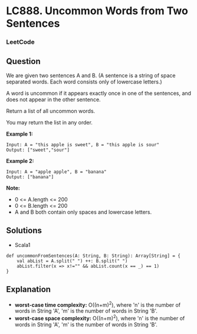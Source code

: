 # LC888. Uncommon Words from Two Sentences

### LeetCode

## Question

We are given two sentences A and B.  (A sentence is a string of space separated words.  Each word consists only of lowercase letters.)

A word is uncommon if it appears exactly once in one of the sentences, and does not appear in the other sentence.

Return a list of all uncommon words. 

You may return the list in any order.

**Example 1:**
```
Input: A = "this apple is sweet", B = "this apple is sour"
Output: ["sweet","sour"]
```

**Example 2:**
```
Input: A = "apple apple", B = "banana"
Output: ["banana"]
```

**Note:**

* 0 <= A.length <= 200
* 0 <= B.length <= 200
* A and B both contain only spaces and lowercase letters.

## Solutions

* Scala1
```
def uncommonFromSentences(A: String, B: String): Array[String] = {
    val abList = A.split(" ") ++: B.split(" ")
    abList.filter(x => x!="" && abList.count(x == _) == 1)
}
```

## Explanation

* **worst-case time complexity:** O((n+m)<sup>2</sup>), where 'n' is the number of words in String 'A', 'm' is the number of words in String 'B'. 
* **worst-case space complexity:** O((n+m)<sup>2</sup>), where 'n' is the number of words in String 'A', 'm' is the number of words in String 'B'. 